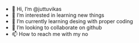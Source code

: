 - 👋 Hi, I’m @juttuvikas
- 👀 I’m interested in learning new things
- 🌱 I’m currently learning desing with proper coding
- 💞️ I’m looking to collaborate on github
- 📫 How to reach me with my no

<!---
juttuvikas/juttuvikas is a ✨ special ✨ repository because its `README.md` (this file) appears on your GitHub profile.
You can click the Preview link to take a look at your changes.
--->
